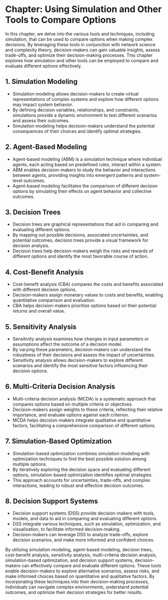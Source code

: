 Chapter: Using Simulation and Other Tools to Compare Options
============================================================

In this chapter, we delve into the various tools and techniques, including simulation, that can be used to compare options when making complex decisions. By leveraging these tools in conjunction with network science and complexity theory, decision-makers can gain valuable insights, assess trade-offs, and optimize their decision-making processes. This chapter explores how simulation and other tools can be employed to compare and evaluate different options effectively.

**1. Simulation Modeling**
--------------------------

* Simulation modeling allows decision-makers to create virtual representations of complex systems and explore how different options may impact system behavior.
* By defining decision variables, relationships, and constraints, simulations provide a dynamic environment to test different scenarios and assess their outcomes.
* Simulation modeling helps decision-makers understand the potential consequences of their choices and identify optimal strategies.

**2. Agent-Based Modeling**
---------------------------

* Agent-based modeling (ABM) is a simulation technique where individual agents, each acting based on predefined rules, interact within a system.
* ABM enables decision-makers to study the behavior and interactions between agents, providing insights into emergent patterns and system-level outcomes.
* Agent-based modeling facilitates the comparison of different decision options by simulating their effects on agent behavior and collective outcomes.

**3. Decision Trees**
---------------------

* Decision trees are graphical representations that aid in comparing and evaluating different options.
* By mapping out possible decisions, associated uncertainties, and potential outcomes, decision trees provide a visual framework for decision analysis.
* Decision trees help decision-makers weigh the risks and rewards of different options and identify the most favorable course of action.

**4. Cost-Benefit Analysis**
----------------------------

* Cost-benefit analysis (CBA) compares the costs and benefits associated with different decision options.
* Decision-makers assign monetary values to costs and benefits, enabling quantitative comparison and evaluation.
* CBA helps decision-makers prioritize options based on their potential returns and overall value.

**5. Sensitivity Analysis**
---------------------------

* Sensitivity analysis examines how changes in input parameters or assumptions affect the outcome of a decision model.
* By varying these parameters, decision-makers can understand the robustness of their decisions and assess the impact of uncertainties.
* Sensitivity analysis allows decision-makers to explore different scenarios and identify the most sensitive factors influencing their decision options.

**6. Multi-Criteria Decision Analysis**
---------------------------------------

* Multi-criteria decision analysis (MCDA) is a systematic approach that compares options based on multiple criteria or objectives.
* Decision-makers assign weights to these criteria, reflecting their relative importance, and evaluate options against each criterion.
* MCDA helps decision-makers integrate qualitative and quantitative factors, facilitating a comprehensive comparison of different options.

**7. Simulation-Based Optimization**
------------------------------------

* Simulation-based optimization combines simulation modeling with optimization techniques to find the best possible solution among multiple options.
* By iteratively exploring the decision space and evaluating different options, simulation-based optimization identifies optimal strategies.
* This approach accounts for uncertainties, trade-offs, and complex interactions, leading to robust and effective decision outcomes.

**8. Decision Support Systems**
-------------------------------

* Decision support systems (DSS) provide decision-makers with tools, models, and data to aid in comparing and evaluating different options.
* DSS integrate various techniques, such as simulation, optimization, and visualization, to facilitate informed decision-making.
* Decision-makers can leverage DSS to analyze trade-offs, explore decision scenarios, and make more informed and confident choices.

By utilizing simulation modeling, agent-based modeling, decision trees, cost-benefit analysis, sensitivity analysis, multi-criteria decision analysis, simulation-based optimization, and decision support systems, decision-makers can effectively compare and evaluate different options. These tools enable decision-makers to explore alternative scenarios, assess risks, and make informed choices based on quantitative and qualitative factors. By incorporating these techniques into their decision-making processes, individuals can navigate complex environments, understand potential outcomes, and optimize their decision strategies for better results.
